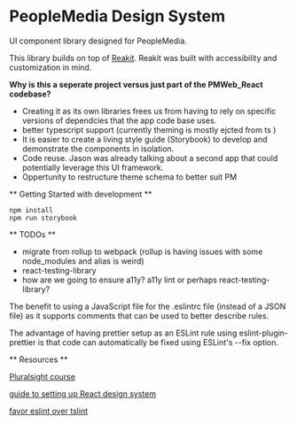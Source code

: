 # PeopleMedia Design System

UI component library designed for PeopleMedia.

This library builds on top of [Reakit](https://reakit.io/).  Reakit was built with accessibility and customization in mind.

**Why is this a seperate project versus just part of the PMWeb_React codebase?**

- Creating it as its own libraries frees us from having to rely on specific versions of dependcies that the app code base uses.
- better typescript support (currently theming is mostly ejcted from ts <any>)
- It is easier to create a living style guide (Storybook) to develop and demonstrate the components in isolation.
- Code reuse.  Jason was already talking about a second app that could potentially leverage this UI framework.
- Oppertunity to restructure theme schema to better suit PM

** Getting Started with development **

```
npm install
npm run storybook
```

** TODOs **
- migrate from rollup to webpack (rollup is having issues with some node_modules and alias is weird)
- react-testing-library
- how are we going to ensure a11y? a11y lint or perhaps react-testing-library?

The benefit to using a JavaScript file for the .eslintrc file (instead of a JSON file) as it supports comments that can be used to better describe rules.

The advantage of having prettier setup as an ESLint rule using eslint-plugin-prettier is that code can automatically be fixed using ESLint's --fix option.

** Resources **

[Pluralsight course](https://app.pluralsight.com/guides/react-typescript-module-create)

[guide to setting up React design system](https://dev.to/swyx/quick-guide-to-setup-your-react--typescript-storybook-design-system-1c51)

[favor eslint over tslint](https://www.robertcooper.me/using-eslint-and-prettier-in-a-typescript-project)